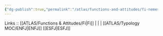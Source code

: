 ```yaml
---
{"dg-publish":true,"permalink":"/atlas/functions-and-attitudes/fi-nemesis/"}
---
```


Links :: [[ATLAS/Functions & Attitudes/Fi\|Fi]] |  |  | 
[[ATLAS/Typology MOC/ENFJ\|ENFJ]]
[[ESFJ\|ESFJ]]

